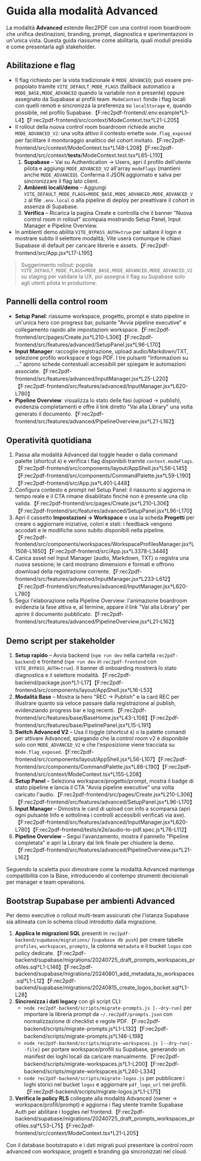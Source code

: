 # Guida alla modalità Advanced

La modalità **Advanced** estende Rec2PDF con una control room boardroom che unifica destinazioni, branding, prompt, diagnostica e sperimentazioni in un'unica vista. Questa guida riassume come abilitarla, quali moduli presidia e come presentarla agli stakeholder.

## Abilitazione e flag
- Il flag richiesto per la vista tradizionale è `MODE_ADVANCED`; può essere pre-popolato tramite `VITE_DEFAULT_MODE_FLAGS` (fallback automatico a `MODE_BASE,MODE_ADVANCED` quando la variabile non è presente) oppure assegnato da Supabase ai profili team. `ModeContext` fonde i flag locali con quelli remoti e sincronizza la preferenza su `localStorage` e, quando possibile, nel profilo Supabase.【F:rec2pdf-frontend/.env.example†L1-L4】【F:rec2pdf-frontend/src/context/ModeContext.tsx†L21-L205】
- Il rollout della nuova control room boardroom richiede anche `MODE_ADVANCED_V2`: una volta attivo il contesto emette `mode.flag_exposed` per facilitare il monitoraggio analitico del cohort invitato.【F:rec2pdf-frontend/src/context/ModeContext.tsx†L148-L208】【F:rec2pdf-frontend/src/context/__tests__/ModeContext.test.tsx†L65-L110】
  1. **Supabase** – Vai su Authentication → Users, apri il profilo dell'utente pilota e aggiungi `MODE_ADVANCED_V2` all'array `modeFlags` (mantieni anche `MODE_ADVANCED`). Conferma il JSON aggiornato e salva per sincronizzare il flag lato client.
  2. **Ambienti locali/demo** – Aggiungi `VITE_DEFAULT_MODE_FLAGS=MODE_BASE,MODE_ADVANCED,MODE_ADVANCED_V2` al file `.env.local` o alla pipeline di deploy per preattivare il cohort in assenza di Supabase.
  3. **Verifica** – Ricarica la pagina Create e controlla che il banner "Nuova control room in rollout" scompaia mostrando Setup Panel, Input Manager e Pipeline Overview.
- In ambienti demo abilita `VITE_BYPASS_AUTH=true` per saltare il login e mostrare subito il selettore modalità; Vite userà comunque le chiavi Supabase di default per caricare librerie e assets.【F:rec2pdf-frontend/src/App.jsx†L17-L195】

> Suggerimento rollout: popola `VITE_DEFAULT_MODE_FLAGS=MODE_BASE,MODE_ADVANCED,MODE_ADVANCED_V2` su staging per validare la UX, poi assegna il flag su Supabase solo agli utenti pilota in produzione.

## Pannelli della control room
- **Setup Panel**: riassume workspace, progetto, prompt e stato pipeline in un'unica hero con progress bar, pulsante "Avvia pipeline executive" e collegamento rapido alle impostazioni workspace.【F:rec2pdf-frontend/src/pages/Create.jsx†L210-L306】【F:rec2pdf-frontend/src/features/advanced/SetupPanel.jsx†L96-L170】
- **Input Manager**: raccoglie registrazione, upload audio/Markdown/TXT, selezione profilo workspace e logo PDF. I tre pulsanti "Informazioni su …" aprono schede contestuali accessibili per spiegare le automazioni associate.【F:rec2pdf-frontend/src/features/advanced/InputManager.jsx†L25-L220】【F:rec2pdf-frontend/src/features/advanced/InputManager.jsx†L620-L780】
- **Pipeline Overview**: visualizza lo stato delle fasi (upload → publish), evidenzia completamenti e offre il link diretto "Vai alla Library" una volta generato il documento.【F:rec2pdf-frontend/src/features/advanced/PipelineOverview.jsx†L21-L162】

## Operatività quotidiana
1. Passa alla modalità Advanced dal toggle header o dalla command palette (shortcut `A`) e verifica i flag disponibili tramite `context.modeFlags`.【F:rec2pdf-frontend/src/components/layout/AppShell.jsx†L56-L145】【F:rec2pdf-frontend/src/components/CommandPalette.jsx†L59-L190】【F:rec2pdf-frontend/src/App.jsx†L401-L448】
2. Configura contesto e prompt nel Setup Panel: il riassunto si aggiorna in tempo reale e il CTA rimane disabilitato finché non è presente una clip valida.【F:rec2pdf-frontend/src/pages/Create.jsx†L210-L306】【F:rec2pdf-frontend/src/features/advanced/SetupPanel.jsx†L96-L170】
3. Apri il cassetto **Impostazioni → Workspace** e usa la scheda **Progetti** per creare o aggiornare iniziative, colori e stati: i feedback vengono accodati e le modifiche sono subito disponibili nella pipeline.【F:rec2pdf-frontend/src/components/workspaces/WorkspaceProfilesManager.jsx†L1508-L1650】【F:rec2pdf-frontend/src/App.jsx†L3378-L3446】
4. Carica asset nel Input Manager (audio, Markdown, TXT) o registra una nuova sessione; le card mostrano dimensioni e formati e offrono download della registrazione corrente.【F:rec2pdf-frontend/src/features/advanced/InputManager.jsx†L233-L612】【F:rec2pdf-frontend/src/features/advanced/InputManager.jsx†L620-L780】
5. Segui l'elaborazione nella Pipeline Overview: l'animazione boardroom evidenzia la fase attiva e, al termine, appare il link "Vai alla Library" per aprire il documento pubblicato.【F:rec2pdf-frontend/src/features/advanced/PipelineOverview.jsx†L21-L162】

## Demo script per stakeholder
1. **Setup rapido** – Avvia backend (`npm run dev` nella cartella `rec2pdf-backend`) e frontend (`npm run dev` in `rec2pdf-frontend` con `VITE_BYPASS_AUTH=true`). Il banner di onboarding mostrerà lo stato diagnostica e il selettore modalità.【F:rec2pdf-backend/package.json†L1-L17】【F:rec2pdf-frontend/src/components/layout/AppShell.jsx†L16-L53】
2. **Modalità Base** – Mostra la hero "REC → Publish" e la card REC per illustrare quanto sia veloce passare dalla registrazione al publish, evidenziando progress bar e log recenti.【F:rec2pdf-frontend/src/features/base/BaseHome.jsx†L43-L108】【F:rec2pdf-frontend/src/features/base/PipelinePanel.jsx†L15-L191】
3. **Switch Advanced V2** – Usa il toggle (shortcut `A`) o la palette comandi per attivare Advanced, spiegando che la control room v2 è disponibile solo con `MODE_ADVANCED_V2` e che l'esposizione viene tracciata su `mode.flag_exposed`.【F:rec2pdf-frontend/src/components/layout/AppShell.jsx†L56-L107】【F:rec2pdf-frontend/src/components/CommandPalette.jsx†L88-L190】【F:rec2pdf-frontend/src/context/ModeContext.tsx†L155-L208】
4. **Setup Panel** – Seleziona workspace/progetto/prompt, mostra il badge di stato pipeline e lancia il CTA "Avvia pipeline executive" una volta caricato l'audio.【F:rec2pdf-frontend/src/pages/Create.jsx†L210-L306】【F:rec2pdf-frontend/src/features/advanced/SetupPanel.jsx†L96-L170】
5. **Input Manager** – Dimostra le card di upload con info a scomparsa (apri ogni pulsante Info e sottolinea i controlli accessibili verificati via axe).【F:rec2pdf-frontend/src/features/advanced/InputManager.jsx†L620-L780】【F:rec2pdf-frontend/tests/e2e/audio-to-pdf.spec.js†L76-L112】
6. **Pipeline Overview** – Segui l'avanzamento, mostra il pannello "Pipeline completata" e apri la Library dal link finale per chiudere la demo.【F:rec2pdf-frontend/src/features/advanced/PipelineOverview.jsx†L21-L162】

Seguendo la scaletta puoi dimostrare come la modalità Advanced mantenga compatibilità con la Base, introducendo al contempo strumenti decisionali per manager e team operations.

## Bootstrap Supabase per ambienti Advanced

Per demo executive o rollout multi-team assicurati che l'istanza Supabase sia allineata con lo schema cloud introdotto dalla migrazione.

1. **Applica le migrazioni SQL** presenti in `rec2pdf-backend/supabase/migrations/` (`supabase db push`) per creare tabelle `profiles`, `workspaces`, `prompts`, la colonna `metadata` e il bucket `logos` con policy dedicate.【F:rec2pdf-backend/supabase/migrations/20240725_draft_prompts_workspaces_profiles.sql†L1-L146】【F:rec2pdf-backend/supabase/migrations/20240801_add_metadata_to_workspaces.sql†L1-L12】【F:rec2pdf-backend/supabase/migrations/20240815_create_logos_bucket.sql†L1-L28】
2. **Sincronizza i dati legacy** con gli script CLI:
   - `node rec2pdf-backend/scripts/migrate-prompts.js [--dry-run]` per importare la libreria prompt da `~/.rec2pdf/prompts.json` con normalizzazione di checklist e regole PDF.【F:rec2pdf-backend/scripts/migrate-prompts.js†L1-L132】【F:rec2pdf-backend/scripts/migrate-prompts.js†L146-L198】
   - `node rec2pdf-backend/scripts/migrate-workspaces.js [--dry-run|--file]` per portare workspace/profili su Supabase, generando un manifest dei loghi locali da caricare manualmente.【F:rec2pdf-backend/scripts/migrate-workspaces.js†L1-L200】【F:rec2pdf-backend/scripts/migrate-workspaces.js†L240-L334】
   - `node rec2pdf-backend/scripts/migrate-logos.js` per pubblicare i loghi storici nel bucket `logos` e aggiornare `pdf_logo_url` nei profili.【F:rec2pdf-backend/scripts/migrate-logos.js†L1-L175】
3. **Verifica le policy RLS** collegate alla modalità Advanced (owner → workspace/profili/prompt) e aggiorna i flag utente tramite Supabase Auth per abilitare i toggles nel frontend.【F:rec2pdf-backend/supabase/migrations/20240725_draft_prompts_workspaces_profiles.sql†L53-L75】【F:rec2pdf-frontend/src/context/ModeContext.tsx†L21-L205】

Con il database bootstrapato e i dati migrati puoi presentare la control room advanced con workspace, progetti e branding già sincronizzati nel cloud.
